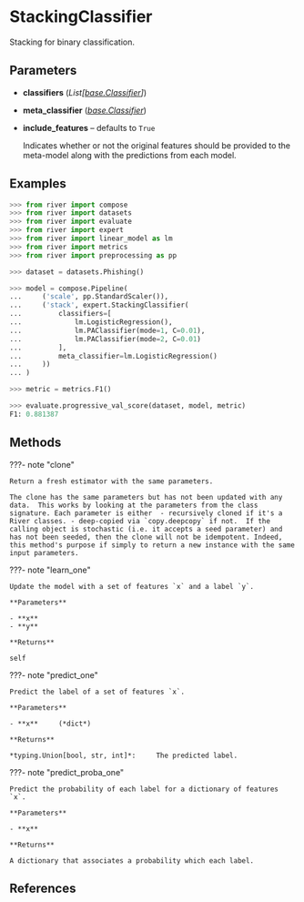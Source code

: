 # StackingClassifier

Stacking for binary classification.



## Parameters

- **classifiers** (*List[[base.Classifier](../../base/Classifier)]*)

- **meta_classifier** (*[base.Classifier](../../base/Classifier)*)

- **include_features** – defaults to `True`

    Indicates whether or not the original features should be provided to the meta-model along with the predictions from each model.



## Examples

```python
>>> from river import compose
>>> from river import datasets
>>> from river import evaluate
>>> from river import expert
>>> from river import linear_model as lm
>>> from river import metrics
>>> from river import preprocessing as pp

>>> dataset = datasets.Phishing()

>>> model = compose.Pipeline(
...     ('scale', pp.StandardScaler()),
...     ('stack', expert.StackingClassifier(
...         classifiers=[
...             lm.LogisticRegression(),
...             lm.PAClassifier(mode=1, C=0.01),
...             lm.PAClassifier(mode=2, C=0.01)
...         ],
...         meta_classifier=lm.LogisticRegression()
...     ))
... )

>>> metric = metrics.F1()

>>> evaluate.progressive_val_score(dataset, model, metric)
F1: 0.881387
```

## Methods

???- note "clone"

    Return a fresh estimator with the same parameters.

    The clone has the same parameters but has not been updated with any data.  This works by looking at the parameters from the class signature. Each parameter is either  - recursively cloned if it's a River classes. - deep-copied via `copy.deepcopy` if not.  If the calling object is stochastic (i.e. it accepts a seed parameter) and has not been seeded, then the clone will not be idempotent. Indeed, this method's purpose if simply to return a new instance with the same input parameters.

    
???- note "learn_one"

    Update the model with a set of features `x` and a label `y`.

    **Parameters**

    - **x**    
    - **y**    
    
    **Returns**

    self
    
???- note "predict_one"

    Predict the label of a set of features `x`.

    **Parameters**

    - **x**     (*dict*)    
    
    **Returns**

    *typing.Union[bool, str, int]*:     The predicted label.
    
???- note "predict_proba_one"

    Predict the probability of each label for a dictionary of features `x`.

    **Parameters**

    - **x**    
    
    **Returns**

    A dictionary that associates a probability which each label.
    
## References

[^1]: [A Kaggler's Guide to Model Stacking in Practice](http://blog.kaggle.com/2016/12/27/a-kagglers-guide-to-model-stacking-in-practice/)

